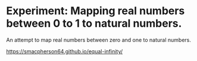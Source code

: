 # Experiment: Mapping real numbers between 0 to 1 to natural numbers.
An attempt to map real numbers between zero and one to natural numbers.

https://smacpherson64.github.io/equal-infinity/
